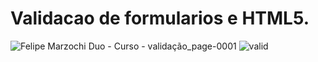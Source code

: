# Validacao de formularios e HTML5.
![Felipe Marzochi Duo - Curso - validação_page-0001](https://user-images.githubusercontent.com/97696243/184510884-081b9996-b16e-4d3b-a07f-1b0c73c95de1.jpg)
![valid](https://user-images.githubusercontent.com/97696243/184510970-c7c4751f-40e4-4161-9934-02f19ad174b1.png)
